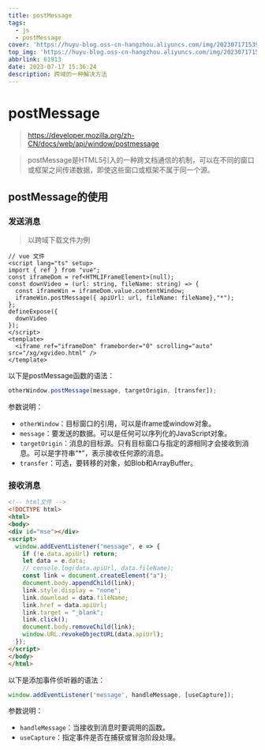 ```yaml
---
title: postMessage
tags:
  - js
  - postMessage
cover: 'https://huyu-blog.oss-cn-hangzhou.aliyuncs.com/img/202307171539537.png'
top_img: 'https://huyu-blog.oss-cn-hangzhou.aliyuncs.com/img/202307171539537.png'
abbrlink: 61913
date: 2023-07-17 15:36:24
description: 跨域的一种解决方法
---
```


# postMessage

> https://developer.mozilla.org/zh-CN/docs/web/api/window/postmessage

> postMessage是HTML5引入的一种跨文档通信的机制，可以在不同的窗口或框架之间传递数据，即使这些窗口或框架不属于同一个源。



## postMessage的使用

### 发送消息

> 以跨域下载文件为例

```vue
// vue 文件
<script lang="ts" setup>
import { ref } from "vue";
const iframeDom = ref<HTMLIFrameElement>(null);
const downVideo = (url: string, fileName: string) => {
  const iframeWin = iframeDom.value.contentWindow;
  iframeWin.postMessage({ apiUrl: url, fileName: fileName},"*");
};
defineExpose({
  downVideo
});
</script>
<template>
  <iframe ref="iframeDom" frameborder="0" scrolling="auto" src="/xg/xgvideo.html" />
</template>

```

以下是postMessage函数的语法：

```ts
otherWindow.postMessage(message, targetOrigin, [transfer]);
```

参数说明：

- `otherWindow`：目标窗口的引用，可以是iframe或window对象。
- `message`：要发送的数据。可以是任何可以序列化的JavaScript对象。
- `targetOrigin`：消息的目标源。只有目标窗口与指定的源相同才会接收到消息。可以是字符串“*”，表示接收任何源的消息。
- `transfer`：可选，要转移的对象，如Blob和ArrayBuffer。



### 接收消息

```html
<!-- html文件 -->
<!DOCTYPE html>
<html>
<body>
<div id="mse"></div>
<script>
  window.addEventListener("message", e => {
    if (!e.data.apiUrl) return;
    let data = e.data;
    // console.log(data.apiUrl, data.fileName);
    const link = document.createElement("a");
    document.body.appendChild(link);
    link.style.display = "none";
    link.download = data.fileName;
    link.href = data.apiUrl;
    link.target = "_blank";
    link.click();
    document.body.removeChild(link);
    window.URL.revokeObjectURL(data.apiUrl);
  });
</script>
</body>
</html>

```

以下是添加事件侦听器的语法：

```js
window.addEventListener('message', handleMessage, [useCapture]);
```

参数说明：

- `handleMessage`：当接收到消息时要调用的函数。
- `useCapture`：指定事件是否在捕获或冒泡阶段处理。